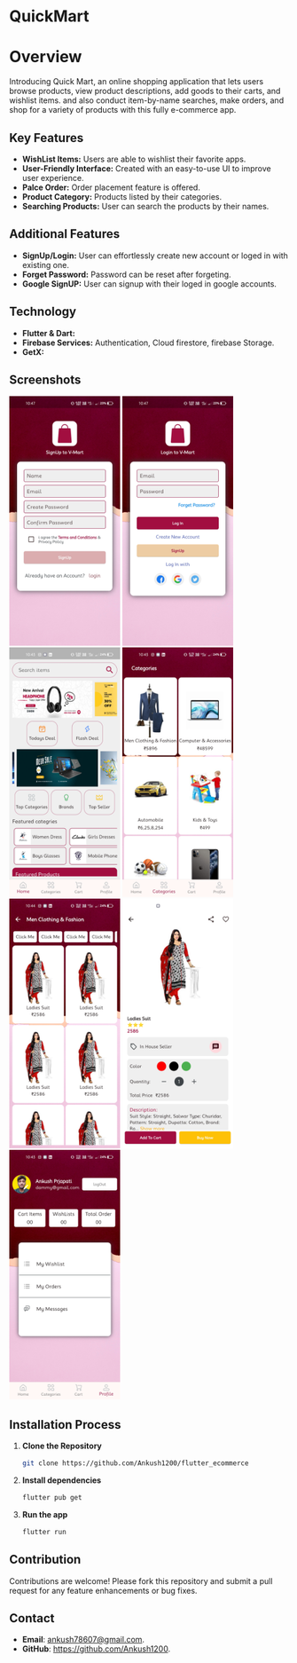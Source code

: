 # QuickMart

# Overview
Introducing Quick Mart, an online shopping application that lets users browse products, view product descriptions, add goods to their carts, and wishlist items. and also conduct item-by-name searches, make orders, and shop for a variety of products with this fully e-commerce app.

## Key Features
  - **WishList Items:** Users are able to wishlist their favorite apps.
  - **User-Friendly Interface:** Created with an easy-to-use UI to improve user experience.
  - **Palce Order:** Order placement feature is offered.
  - **Product Category:** Products listed by their categories.
  - **Searching Products:** User can search the products by their names.
 
## Additional Features
  - **SignUp/Login:** User can effortlessly create new account or loged in with existing one.
  - **Forget Password:** Password can be reset after forgeting.
  - **Google SignUP:** User can signup with their loged in google accounts.

## Technology
  - **Flutter & Dart:** 
  - **Firebase Services:** Authentication, Cloud firestore, firebase Storage.
  - **GetX:**

## Screenshots
<div style=align-items: center;>
  <img width=200px height=450px src="screenshots/1.jpg">
  <img width=200px height=450px src="screenshots/2.jpg">
  <img width=200px height=450px src="screenshots/3.jpg">
  <img width=200px height=450px src="screenshots/4.jpg">
  <img width=200px height=450px src="screenshots/5.jpg">
  <img width=200px height=450px src="screenshots/6.jpg">
  <img width=200px height=450px src="screenshots/7.jpg">
</div>

## Installation Process

1. **Clone the Repository**
   ```bash
   git clone https://github.com/Ankush1200/flutter_ecommerce

2. **Install dependencies**
   ```bash
   flutter pub get
3. **Run the app**
   ```bash
   flutter run

## Contribution
Contributions are welcome! Please fork this repository and submit a pull request for any feature enhancements or bug fixes.

## Contact
- **Email**: ankush78607@gmail.com.
- **GitHub**: https://github.com/Ankush1200.
